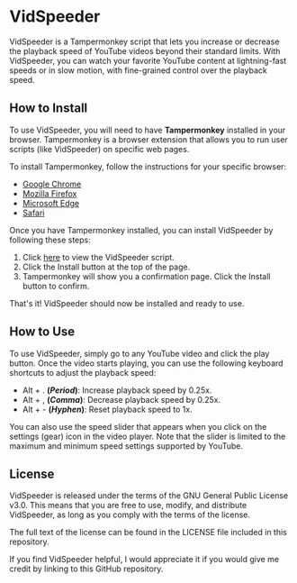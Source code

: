 # VidSpeeder
VidSpeeder is a Tampermonkey script that lets you increase or decrease the playback speed of YouTube videos beyond their standard limits. With VidSpeeder, you can watch your favorite YouTube content at lightning-fast speeds or in slow motion, with fine-grained control over the playback speed.

## How to Install
To use VidSpeeder, you will need to have **Tampermonkey** installed in your browser. Tampermonkey is a browser extension that allows you to run user scripts (like VidSpeeder) on specific web pages.

To install Tampermonkey, follow the instructions for your specific browser:

- [Google Chrome](https://www.tampermonkey.net/index.php?ext=dhdg&browser=chrome)
- [Mozilla Firefox](https://www.tampermonkey.net/index.php?ext=dhdg&browser=firefox)
- [Microsoft Edge](https://www.tampermonkey.net/index.php?ext=dhdg&browser=edge)
- [Safari](https://www.tampermonkey.net/index.php?ext=dhdg&browser=safari)

Once you have Tampermonkey installed, you can install VidSpeeder by following these steps:

1. Click [here](https://greasyfork.org/es/scripts/465888-vidspeeder) to view the VidSpeeder script.
2. Click the Install button at the top of the page.
3. Tampermonkey will show you a confirmation page. Click the Install button to confirm.

That's it! VidSpeeder should now be installed and ready to use.

## How to Use
To use VidSpeeder, simply go to any YouTube video and click the play button. Once the video starts playing, you can use the following keyboard shortcuts to adjust the playback speed:

- Alt + . **(*Period*)**: Increase playback speed by 0.25x.
- Alt + , **(*Comma*)**: Decrease playback speed by 0.25x.
- Alt + - **(*Hyphen*)**: Reset playback speed to 1x.

You can also use the speed slider that appears when you click on the settings (gear) icon in the video player. Note that the slider is limited to the maximum and minimum speed settings supported by YouTube.

## License
VidSpeeder is released under the terms of the GNU General Public License v3.0. This means that you are free to use, modify, and distribute VidSpeeder, as long as you comply with the terms of the license.

The full text of the license can be found in the LICENSE file included in this repository.

If you find VidSpeeder helpful, I would appreciate it if you would give me credit by linking to this GitHub repository.
